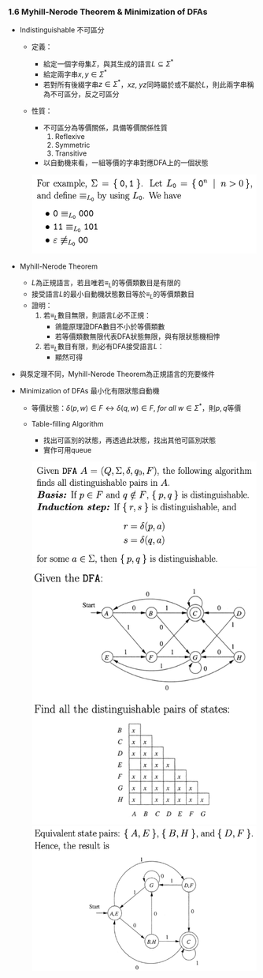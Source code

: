 ### 1.6 Myhill-Nerode Theorem & Minimization of DFAs

- Indistinguishable 不可區分
  - 定義：
    - 給定一個字母集$\Sigma$，與其生成的語言$L \subseteq \Sigma^*$
    - 給定兩字串$x, y \in \Sigma^*$
    - 若對所有後綴字串$z \in \Sigma^*$，$xz,\ yz$同時屬於或不屬於$L$，則此兩字串稱為不可區分，反之可區分
  - 性質：
    - 不可區分為等價關係，具備等價關係性質
      1. Reflexive
      2. Symmetric
      3. Transitive
    - 以自動機來看，一組等價的字串對應DFA上的一個狀態

    ![avatar](graph/1.6.1.png)

- Myhill-Nerode Theorem
  - $L$為正規語言，若且唯若$\equiv_L$的等價類數目是有限的
  - 接受語言$L$的最小自動機狀態數目等於$\equiv_L$的等價類數目
  - 證明：
    1. 若$\equiv_L$數目無限，則語言$L$必不正規：
        - 鴿籠原理證DFA數目不小於等價類數
        - 若等價類數無限代表DFA狀態無限，與有限狀態機相悖
    2. 若$\equiv_L$數目有限，則必有DFA接受語言$L$：
        - 顯然可得

- 與泵定理不同，Myhill-Nerode Theorem為正規語言的充要條件

- Minimization of DFAs 最小化有限狀態自動機
  - 等價狀態：$δ(p, w) \in F \leftrightarrow δ(q, w) \in F,\ for\ all\ w \in \Sigma^*$，則$p, q$等價
  - Table-filling Algorithm
    - 找出可區別的狀態，再透過此狀態，找出其他可區別狀態
    - 實作可用queue

    ![avatar](graph/1.6.2.png)
    ![avatar](graph/1.6.3.png)
    ![avatar](graph/1.6.4.png)
  
  